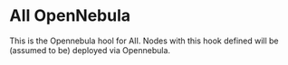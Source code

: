 # AII OpenNebula

This is the Opennebula hool for AII. Nodes with this hook defined will be (assumed to be) deployed via Opennebula.
